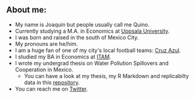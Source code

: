 ## About me:

- My name is Joaquín but people usually call me Quino.
- Currently studying a M.A. in Economics at [Uppsala University](https://www.nek.uu.se/?languageId=1).
- I was born and raised in the south of Mexico City.
- My pronouns are he/him.
- I am a huge fan of one of my city's local football teams: [Cruz Azul](https://www.cruzazulfc.com.mx/).
- I studied my BA in Economics at [ITAM](https://www.itam.mx/). 
- I wrote my undergrad thesis on Water Pollution Spillovers and Cooperation in Mexico.
  - You can have a look at my thesis, my R Markdown and replicabilty data in this [repository](https://github.com/quinoba/Spillovers_Cooperation).
- You can reach me on [Twitter](https://twitter.com/j_barrutia).
 


